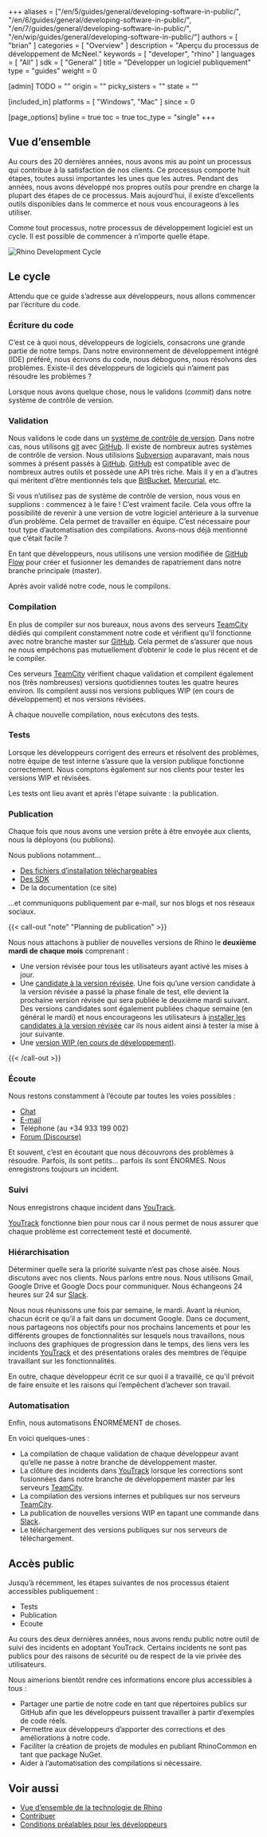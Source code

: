 +++
aliases = ["/en/5/guides/general/developing-software-in-public/", "/en/6/guides/general/developing-software-in-public/", "/en/7/guides/general/developing-software-in-public/", "/en/wip/guides/general/developing-software-in-public/"]
authors = [ "brian" ]
categories = [ "Overview" ]
description = "Aperçu du processus de développement de McNeel."
keywords = [ "developer", "rhino" ]
languages = [ "All" ]
sdk = [ "General" ]
title = "Développer un logiciel publiquement"
type = "guides"
weight = 0

[admin]
TODO = ""
origin = ""
picky_sisters = ""
state = ""

[included_in]
platforms = [ "Windows", "Mac" ]
since = 0

[page_options]
byline = true
toc = true
toc_type = "single"
+++


## Vue d’ensemble

Au cours des 20 dernières années, nous avons mis au point un processus qui contribue à la satisfaction de nos clients.  Ce processus comporte huit étapes, toutes aussi importantes les unes que les autres.  Pendant des années, nous avons développé nos propres outils pour prendre en charge la plupart des étapes de ce processus.  Mais aujourd’hui, il existe d’excellents outils disponibles dans le commerce et nous vous encourageons à les utiliser.

Comme tout processus, notre processus de développement logiciel est un cycle.  Il est possible de commencer à n’importe quelle étape.

![Rhino Development Cycle](/images/developing-software-in-public-01.png)

## Le cycle

Attendu que ce guide s’adresse aux développeurs, nous allons commencer par l’écriture du code.

### Écriture du code

C’est ce à quoi nous, développeurs de logiciels, consacrons une grande partie de notre temps.  Dans notre environnement de développement intégré (IDE) préféré, nous écrivons du code, nous déboguons, nous résolvons des problèmes.  Existe-il des développeurs de logiciels qui n’aiment pas résoudre les problèmes ?

Lorsque nous avons quelque chose, nous le validons (*commit*) dans notre système de contrôle de version.

### Validation

Nous validons le code dans un [système de contrôle de version](https://en.wikipedia.org/wiki/Version_control).  Dans notre cas, nous utilisons [git](https://git-scm.com/) avec [GitHub](https://github.com/).  Il existe de nombreux autres systèmes de contrôle de version.  Nous utilisions [Subversion](https://subversion.apache.org/) auparavant, mais nous sommes à présent passés à [GitHub](https://github.com/).  [GitHub](https://github.com/) est compatible avec de nombreux autres outils et possède une API très riche.  Mais il y en a d’autres qui méritent d’être mentionnés tels que [BitBucket](https://bitbucket.org), [Mercurial](https://www.mercurial-scm.org/), etc.

Si vous n’utilisez pas de système de contrôle de version, nous vous en supplions : commencez à le faire !  C’est vraiment facile.  Cela vous offre la possibilité de revenir à une version de votre logiciel antérieure à la survenue d’un problème.  Cela permet de travailler en équipe.  C’est nécessaire pour tout type d’automatisation des compilations.  Avons-nous déjà mentionné que c’était facile ?

En tant que développeurs, nous utilisons une version modifiée de [GitHub Flow](https://guides.github.com/introduction/flow/) pour créer et fusionner les demandes de rapatriement dans notre branche principale (master).

Après avoir validé notre code, nous le compilons.

### Compilation

En plus de compiler sur nos bureaux, nous avons des serveurs [TeamCity](https://www.jetbrains.com/teamcity/) dédiés qui compilent constamment notre code et vérifient qu’il fonctionne avec notre branche master sur [GitHub](https://github.com/).  Cela permet de s’assurer que nous ne nous empêchons pas mutuellement d’obtenir le code le plus récent et de le compiler.

Ces serveurs [TeamCity](https://www.jetbrains.com/teamcity/) vérifient chaque validation et compilent également nos (très nombreuses) versions quotidiennes toutes les quatre heures environ.  Ils compilent aussi nos versions publiques WIP (en cours de développement) et nos versions révisées.

À chaque nouvelle compilation, nous exécutons des tests.

### Tests

Lorsque les développeurs corrigent des erreurs et résolvent des problèmes, notre équipe de test interne s’assure que la version publique fonctionne correctement.  Nous comptons également sur nos clients pour tester les versions WIP et révisées.

Les tests ont lieu avant et après l'étape suivante : la publication.

### Publication

Chaque fois que nous avons une version prête à être envoyée aux clients, nous la déployons (ou publions).

Nous publions notamment...

- [Des fichiers d’installation téléchargeables](http://www.rhino3d.com/download)
- [Des SDK](http://developer.mcneel.com)
- De la documentation (ce site)

...et communiquons publiquement par e-mail, sur nos blogs et nos réseaux sociaux.

{{< call-out "note" "Planning de publication" >}}

Nous nous attachons à publier de nouvelles versions de Rhino le **deuxième mardi de chaque mois** comprenant :

- Une version révisée pour tous les utilisateurs ayant activé les mises à jour.
- Une [candidate à la version révisée](https://discourse.mcneel.com/t/rhino-service-release-candidates/53358). Une fois qu’une version candidate à la version révisée a passé la phase finale de test, elle devient la prochaine version révisée qui sera publiée le deuxième mardi suivant. Des versions candidates sont également publiées chaque semaine (en général le mardi) et nous encourageons les utilisateurs à [installer les candidates à la version révisée](https://discourse.mcneel.com/t/rhino-service-release-candidates/53358) car ils nous aident ainsi à tester la mise à jour suivante.
- Une [version WIP (en cours de développement)](https://discourse.mcneel.com/t/welcome-to-serengeti/9612).

{{< /call-out >}}

### Écoute

Nous restons constamment à l’écoute par toutes les voies possibles :

- [Chat](http://www.rhino3d.com/support#)
- [E-mail](mailto:tech@mcneel.com)
- Téléphone (au +34 933 199 002)
- [Forum (Discourse)](https://discourse.mcneel.com/)

Et souvent, c’est en écoutant que nous découvrons des problèmes à résoudre.  Parfois, ils sont petits... parfois ils sont ÉNORMES.  Nous enregistrons toujours un incident.

### Suivi

Nous enregistrons chaque incident dans [YouTrack](https://mcneel.myjetbrains.com).

[YouTrack](https://mcneel.myjetbrains.com) fonctionne bien pour nous car il nous permet de nous assurer que chaque problème est correctement testé et documenté.

### Hiérarchisation

Déterminer quelle sera la priorité suivante n’est pas chose aisée.  Nous discutons avec nos clients.  Nous parlons entre nous.  Nous utilisons Gmail, Google Drive et Google Docs pour communiquer.  Nous échangeons 24 heures sur 24 sur [Slack](https://slack.com/).

Nous nous réunissons une fois par semaine, le mardi.  Avant la réunion, chacun écrit ce qu’il a fait dans un document Google. Dans ce document, nous partageons nos objectifs pour nos prochains lancements et pour les différents groupes de fonctionnalités sur lesquels nous travaillons, nous incluons des graphiques de progression dans le temps, des liens vers les incidents [YouTrack](https://mcneel.myjetbrains.com) et des présentations orales des membres de l’équipe travaillant sur les fonctionnalités.

En outre, chaque développeur écrit ce sur quoi il a travaillé, ce qu'il prévoit de faire ensuite et les raisons qui l’empêchent d’achever son travail.

### Automatisation

Enfin, nous automatisons ÉNORMÉMENT de choses.

En voici quelques-unes :

- La compilation de chaque validation de chaque développeur avant qu’elle ne passe à notre branche de développement master.
- La clôture des incidents dans [YouTrack](https://mcneel.myjetbrains.com) lorsque les corrections sont fusionnées dans notre branche de développement master par les serveurs [TeamCity](https://www.jetbrains.com/teamcity/).
- La compilation des versions internes et publiques sur nos serveurs [TeamCity](https://www.jetbrains.com/teamcity/).
- La publication de nouvelles versions WIP en tapant une commande dans [Slack](https://slack.com/).
- Le téléchargement des versions publiques sur nos serveurs de téléchargement.

## Accès public

Jusqu’à récemment, les étapes suivantes de nos processus étaient accessibles publiquement :

- Tests
- Publication
- Ecoute

Au cours des deux dernières années, nous avons rendu public notre outil de suivi des incidents en adoptant YouTrack.  Certains incidents ne sont pas publics pour des raisons de sécurité ou de respect de la vie privée des utilisateurs.

Nous aimerions bientôt rendre ces informations encore plus accessibles à tous :

- Partager une partie de notre code en tant que répertoires publics sur GitHub afin que les développeurs puissent travailler à partir d’exemples de code réels.
- Permettre aux développeurs d’apporter des corrections et des améliorations à notre code.
- Faciliter la création de projets de modules en publiant RhinoCommon en tant que package NuGet.
- Aider à l’automatisation des compilations si nécessaire.

## Voir aussi

- [Vue d’ensemble de la technologie de Rhino](/guides/general/rhino-technology-overview)
- [Contribuer](/guides/general/contributing)
- [Conditions préalables pour les développeurs](/guides/general/rhino-developer-prerequisites)
